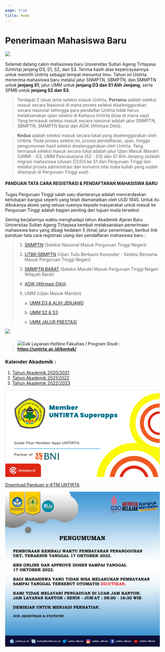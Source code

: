 ```yaml
---
page: true
title: Home
---
```


# Penerimaan Mahasiswa Baru

![](images/Selamat%20Datang%20Maba.jpg)

Selamat datang calon mahasiswa baru Universitas Sultan Ageng Tirtayasa (Untirta) jenjang D3, S1, S2, dan S3. Terima kasih atas kepercayaannya untuk memilih Untirta sebagai tempat menuntut ilmu. Tahun ini Untirta menerima mahasiswa baru melalui jalur SNMPTN, SBMPTN, dan SMMPTN untuk **jenjang S1**, jalur UMM untuk **jenjang D3 dan S1 Alih Jenjang**, serta SPMB untuk **jenjang S2 dan S3**.

> Terdapat 2 (dua) jenis seleksi masuk Untirta. **Pertama** adalah seleksi masuk secara Nasional di mana proses seleksi diselenggarakan secara nasional sehingga para pendaftar Untirta tidak harus melaksanakan ujian seleksi di Kampus Untirta (bisa di mana saja). Yang termasuk seleksi masuk secara nasional adalah jalur SNMPTN, SBMPTN, SMMPTN Barat dan ADIK (Afirmasi Dikti).

> **Kedua** adalah seleksi masuk secara lokal yang diselenggarakan oleh Untirta. Pada proses seleksi ini, proses pendaftaran, ujian, hingga pengumuman hasil seleksi diselenggarakan oleh Untirta. Yang termasuk seleksi masuk secara lokal adalah jalur Ujian Masuk Mandiri (UMM) - D3, UMM Pascasarjana (S2 - S3) dan S1 Alih Jenjang (adalah migrasi mahasiswa lulusan D2/D3 ke S1 dari Perguruan Tinggi lain melalui proses administrasi dan konversi nilai mata kuliah yang sudah ditempuh di Perguruan Tinggi asal).

#### **PANDUAN TATA CARA REGISTRASI & PENDAFTARAN MAHASISWA BARU**

Tugas Perguruan Tinggi salah satu diantaranya adalah mencerdaskan kehidupan bangsa seperti yang telah diamanatkan oleh UUD 1945. Untuk itu dibukanya akses yang seluas-luasnya kepada masyarakat untuk masuk ke Perguruan Tinggi adalah bagian penting dari tujuan mulia tersebut.

Seiring berjalannya waktu menghadapi tahun Akademik Ajaran Baru Universitas Sultan Ageng Tirtayasa kembali melaksanakan penerimaan mahasiswa baru yang dibagi kedalam 5 (lima) jalur penerimaan, berikut link panduan tata cara registrasi ulang dan pendaftaran mahasiswa baru :

> 1.  [SNMPTN](/post/2022-03-10-panduan-registrasi-ulang-snmptn-sbmptn-dan-smmptn/) (Seleksi Nasional Masuk Perguruan Tinggi Negeri)
>
> 2.  [UTBK-SBMPTN](/post/2022-03-10-panduan-registrasi-ulang-snmptn-sbmptn-dan-smmptn/) (Ujian Tulis Berbasis Komputer - Seleksi Bersama Masuk Perguruan Tinggi Negeri)
>
> 3.  [SMMPTN BARAT](/post/2022-03-10-panduan-registrasi-ulang-snmptn-sbmptn-dan-smmptn/) (Seleksi Mandiri Masuk Perguruan Tinggi Negeri Wilayah Barat)
>
> 4.  [ADIK (Afirmasi Dikti)](/post/2022-03-10-panduan-registrasi-ulang-snmptn-sbmptn-dan-smmptn/)
>
> 5.  UMM (Ujian Masuk Mandiri)
>
>     a\. [UMM D3 & ALIH JENJANG](/post/2022-01-12-panduan-umm/)
>
>     b\. [UMM S2 & S3](/post/2022-01-21-penerimaan-mahasiswa-baru-pmb-pascasarjana-ta-2022-2023/)
>
>     c\. [UMM JALUR PRESTASI](/post/2022-06-14-panduan-pmb-seleksi-mandiri-jalur-prestasi-tahun-2022/)

![](images/hotline.jpg)

> #### ![](images/Alur%20dan%20Syarat%20Pengajuan%20Online.png)Cek Layanan Hotline Fakultas / Program Studi : <https://untirta.ac.id/kontak/>

### Kalender Akademik :

1.  [Tahun Akademik 2020/2021](https://drive.google.com/file/d/1vvD9VlOBzONSaxPwMba8nN4Yn9xgQKbV/view?usp=sharing)
2.  [Tahun Akademik 2021/2022](https://drive.google.com/file/d/1vyXeqhLnz7JPNPcIErNuFabIRxFdrxON/view?usp=sharing)
3.  [Tahun Akademik 2022/2023](https://drive.google.com/file/d/1tEUuxYIRG-KP2izMFVBx2JybquhkyFNj/view?usp=sharing)

![](images/paste-64791ECA.png)

[Download Panduan e-KTM UNTIRTA](https://drive.google.com/file/d/1c1eCCzoSwOsRZtUxFCYEtWNxcwl2NFKR/view?usp=sharing)

![](images/ukt2.png)
